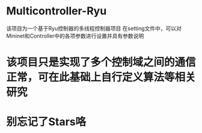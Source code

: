 # Multicontroller-Ryu
该项目为一个基于Ryu控制器的多线程控制器项目
在setting文件中，可以对Mininet和Controller中的各项参数进行设置并具有参数说明
# 该项目只是实现了多个控制域之间的通信正常，可在此基础上自行定义算法等相关研究
# 别忘记了Stars咯
